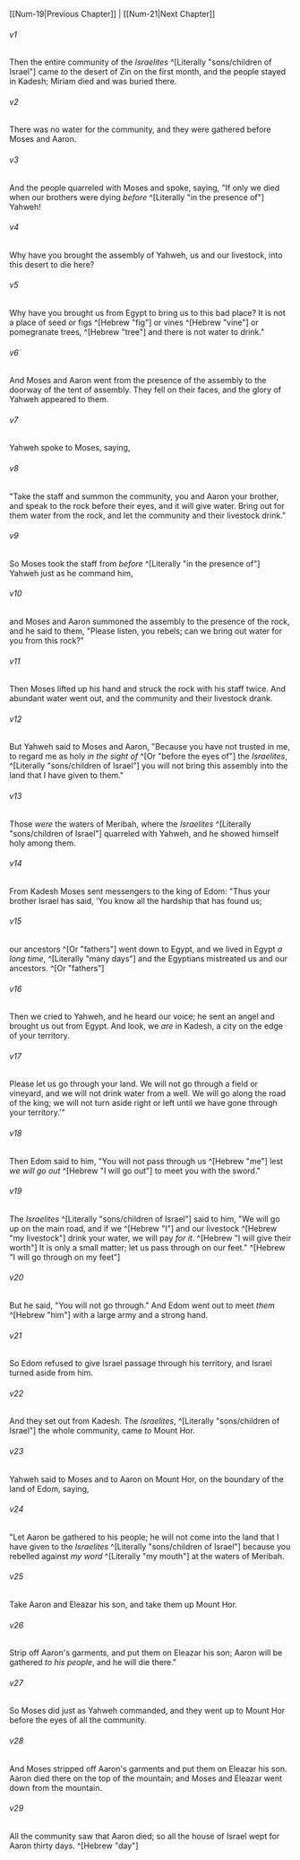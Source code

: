 ﻿---
aliases:
  - Numbers 20
---

[[Num-19|Previous Chapter]] | [[Num-21|Next Chapter]]

###### v1
Then the entire community of the _Israelites_ ^[Literally "sons/children of Israel"] came _to_ the desert of Zin on the first month, and the people stayed in Kadesh; Miriam died and was buried there.

###### v2
There was no water for the community, and they were gathered before Moses and Aaron.

###### v3
And the people quarreled with Moses and spoke, saying, "If only we died when our brothers were dying _before_ ^[Literally "in the presence of"] Yahweh!

###### v4
Why have you brought the assembly of Yahweh, us and our livestock, into this desert to die here?

###### v5
Why have you brought us from Egypt to bring us to this bad place? It is not a place of seed or figs ^[Hebrew "fig"] or vines ^[Hebrew "vine"] or pomegranate trees, ^[Hebrew "tree"] and there is not water to drink."

###### v6
And Moses and Aaron went from the presence of the assembly to the doorway of the tent of assembly. They fell on their faces, and the glory of Yahweh appeared to them.

###### v7
Yahweh spoke to Moses, saying,

###### v8
"Take the staff and summon the community, you and Aaron your brother, and speak to the rock before their eyes, and it will give water. Bring out for them water from the rock, and let the community and their livestock drink."

###### v9
So Moses took the staff from _before_ ^[Literally "in the presence of"] Yahweh just as he command him,

###### v10
and Moses and Aaron summoned the assembly to the presence of the rock, and he said to them, "Please listen, you rebels; can we bring out water for you from this rock?"

###### v11
Then Moses lifted up his hand and struck the rock with his staff twice. And abundant water went out, and the community and their livestock drank.

###### v12
But Yahweh said to Moses and Aaron, "Because you have not trusted in me, to regard me as holy _in the sight of_ ^[Or "before the eyes of"] the _Israelites_, ^[Literally "sons/children of Israel"] you will not bring this assembly into the land that I have given to them."

###### v13
Those _were_ the waters of Meribah, where the _Israelites_ ^[Literally "sons/children of Israel"] quarreled with Yahweh, and he showed himself holy among them.

###### v14
From Kadesh Moses sent messengers to the king of Edom: "Thus your brother Israel has said, 'You know all the hardship that has found us;

###### v15
our ancestors ^[Or "fathers"] went down to Egypt, and we lived in Egypt _a long time_, ^[Literally "many days"] and the Egyptians mistreated us and our ancestors. ^[Or "fathers"]

###### v16
Then we cried to Yahweh, and he heard our voice; he sent an angel and brought us out from Egypt. And look, we _are_ in Kadesh, a city on the edge of your territory.

###### v17
Please let us go through your land. We will not go through a field or vineyard, and we will not drink water from a well. We will go along the road of the king; we will not turn aside right or left until we have gone through your territory.'"

###### v18
Then Edom said to him, "You will not pass through us ^[Hebrew "me"] lest _we will go out_ ^[Hebrew "I will go out"] to meet you with the sword."

###### v19
The _Israelites_ ^[Literally "sons/children of Israel"] said to him, "We will go up on the main road, and if we ^[Hebrew "I"] and our livestock ^[Hebrew "my livestock"] drink your water, we will pay _for it_. ^[Hebrew "I will give their worth"] It is only a small matter; let us pass through on our feet." ^[Hebrew "I will go through on my feet"]

###### v20
But he said, "You will not go through." And Edom went out to meet _them_ ^[Hebrew "him"] with a large army and a strong hand.

###### v21
So Edom refused to give Israel passage through his territory, and Israel turned aside from him.

###### v22
And they set out from Kadesh. The _Israelites_, ^[Literally "sons/children of Israel"] the whole community, came _to_ Mount Hor.

###### v23
Yahweh said to Moses and to Aaron on Mount Hor, on the boundary of the land of Edom, saying,

###### v24
"Let Aaron be gathered to his people; he will not come into the land that I have given to the _Israelites_ ^[Literally "sons/children of Israel"] because you rebelled against _my word_ ^[Literally "my mouth"] at the waters of Meribah.

###### v25
Take Aaron and Eleazar his son, and take them up Mount Hor.

###### v26
Strip off Aaron's garments, and put them on Eleazar his son; Aaron will be gathered _to his people_, and he will die there."

###### v27
So Moses did just as Yahweh commanded, and they went up to Mount Hor before the eyes of all the community.

###### v28
And Moses stripped off Aaron's garments and put them on Eleazar his son. Aaron died there on the top of the mountain; and Moses and Eleazar went down from the mountain.

###### v29
All the community saw that Aaron died; so all the house of Israel wept for Aaron thirty days. ^[Hebrew "day"]